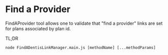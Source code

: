 # Find a Provider

FindAProvider tool allows one to validate that "find a provider" links are set for plans associated by plan id.

TL;DR
```
node FindADentisLinkManager.main.js [methodName] [...methodParams]
```
